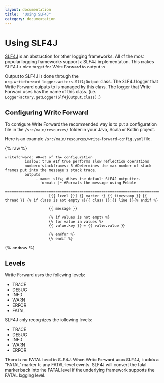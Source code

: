 ```yaml
---
layout: documentation
title:  "Using SLF4J"
category: documentation
---
```


# Using SLF4J 

[SLF4J](http://www.slf4j.org/) is an abstraction for other logging frameworks. All of the most popular logging frameworks support a SLF4J implementation. This makes SLF4J a nice target for Write Forward to output to.

Output to SLF4J is done through the `org.writeforward.logger.writers.Slf4jOutput` class. The SLF4J logger that Write Forward outputs to is managed by this class. The logger that Write Forward uses has the name of this class. (i.e. `LoggerFactory.getLogger(Slf4jOutput.class);`)

## Configuring Write Forward
To configure Write Forward the recommended way is to put a configuration file in the  `/src/main/resources/` folder in your Java, Scala or Kotlin project.

Here is an example `/src/main/resources/write-forward-config.yaml` file.

{% raw %}

    writeforward: #Root of the configuration
             isslow: true #If true performs slow reflection operations
             numberofstackframes: 5 #Determines the max number of stack frames put into the message's stack trace.
             outputs:
                  - name: slf4j #Uses the default SLF4J outputter.
                    format: |+ #Formats the message using Pebble
                        ===================================================================================================================
                        [{{ level }}] {{ marker }} {{ timestamp }} {{ thread }} {% if class is not empty %}{{ class }}:{{ line }}{% endif %}

                        {{ message }}

                        {% if values is not empty %}
                        {% for value in values %}
                        {{ value.key }} = {{ value.value }}

                        {% endfor %}
                        {% endif %}
{% endraw %}
## Levels

Write Forward uses the following levels:
 - TRACE
 - DEBUG
 - INFO
 - WARN
 - ERROR
 - FATAL

SLF4J only recognizes the following levels:
 - TRACE
 - DEBUG
 - INFO
 - WARN
 - ERROR

There is no FATAL level in SLF4J. When Write Forward uses SLF4J, it adds a "FATAL" marker to any FATAL-level events. SLF4J will convert the fatal marker back into the FATAL level if the underlying framework supports the FATAL logging level.
